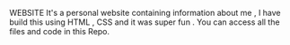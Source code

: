 WEBSITE
It's a personal website containing information about me , I have build this using HTML , CSS and it was super fun . You can access all the files and code in this Repo.
